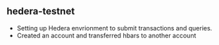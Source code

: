 ## hedera-testnet

- Setting up Hedera envrionment to submit transactions and queries. 
- Created an account and transferred hbars to another account
